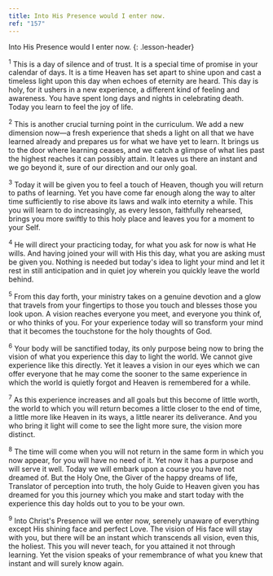 ```yaml
---
title: Into His Presence would I enter now.
ref: "157"
---
```


Into His Presence would I enter now.
{: .lesson-header}

<sup>1</sup> This is a day of silence and of trust. It is a special time
of promise in your calendar of days. It is a time Heaven has set apart
to shine upon and cast a timeless light upon this day when echoes of
eternity are heard. This day is holy, for it ushers in a new experience,
a different kind of feeling and awareness. You have spent long days and
nights in celebrating death. Today you learn to feel the joy of life.

<sup>2</sup> This is another crucial turning point in the curriculum. We
add a new dimension now—a fresh experience that sheds a light on all
that we have learned already and prepares us for what we have yet to
learn. It brings us to the door where learning ceases, and we catch a
glimpse of what lies past the highest reaches it can possibly attain. It
leaves us there an instant and we go beyond it, sure of our direction
and our only goal.

<sup>3</sup> Today it will be given you to feel a touch of Heaven,
though you will return to paths of learning. Yet you have come far
enough along the way to alter time sufficiently to rise above its laws
and walk into eternity a while. This you will learn to do increasingly,
as every lesson, faithfully rehearsed, brings you more swiftly to this
holy place and leaves you for a moment to your Self.

<sup>4</sup> He will direct your practicing today, for what you ask for
now is what He wills. And having joined your will with His this day,
what you are asking must be given you. Nothing is needed but today's
idea to light your mind and let it rest in still anticipation and in
quiet joy wherein you quickly leave the world behind.

<sup>5</sup> From this day forth, your ministry takes on a genuine
devotion and a glow that travels from your fingertips to those you touch
and blesses those you look upon. A vision reaches everyone you meet, and
everyone you think of, or who thinks of you. For your experience today
will so transform your mind that it becomes the touchstone for the holy
thoughts of God.

<sup>6</sup> Your body will be sanctified today, its only purpose being
now to bring the vision of what you experience this day to light the
world. We cannot give experience like this directly. Yet it leaves a
vision in our eyes which we can offer everyone that he may come the
sooner to the same experience in which the world is quietly forgot and
Heaven is remembered for a while.

<sup>7</sup> As this experience increases and all goals but this become
of little worth, the world to which you will return becomes a little
closer to the end of time, a little more like Heaven in its ways, a
little nearer its deliverance. And you who bring it light will come to
see the light more sure, the vision more distinct.

<sup>8</sup> The time will come when you will not return in the same
form in which you now appear, for you will have no need of it. Yet now
it has a purpose and will serve it well. Today we will embark upon a
course you have not dreamed of. But the Holy One, the Giver of the happy
dreams of life, Translator of perception into truth, the holy Guide to
Heaven given you has dreamed for you this journey which you make and
start today with the experience this day holds out to you to be your
own.

<sup>9</sup> Into Christ's Presence will we enter now, serenely unaware
of everything except His shining face and perfect Love. The vision of
His face will stay with you, but there will be an instant which
transcends all vision, even this, the holiest. This you will never
teach, for you attained it not through learning. Yet the vision speaks
of your remembrance of what you knew that instant and will surely know
again.

